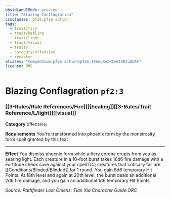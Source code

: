 ```yaml
---
obsidianUIMode: preview
title: "Blazing Conflagration"
cssclasses: pf2e,pf2e-action
tags:
  - trait/fire
  - trait/healing
  - trait/light
  - trait/visual
  - trait/
  - category/offensive
  - remaster
aliases: "Compendium.pf2e.actionspf2e.Item.XotRIv6tKRtuAGAF"
license: ORC
---
```

# Blazing Conflagration `pf2:3`

### [[3-Rules/Rule References/Fire]][[healing]][[3-Rules/Trait Reference/L/light]][[visual]]

**Category** offensive; 




**Requirements** You're transformed into phoenix form by the monstrosity form spell granted by this feat

* * *

**Effect** You dismiss phoenix form while a fiery corona erupts from you as searing light. Each creature in a 10-foot burst takes 16d6 fire damage with a Fortitude check save against your spell DC; creatures that critically fail are [[Conditions/Blinded|Blinded]] for 1 round. You gain 8d6 temporary Hit Points. At 18th level and again at 20th level, the burst deals an additional 2d6 fire damage, and you gain an additional 1d6 temporary Hit Points.

*Source: Pathfinder Lost Omens: Tian Xia Character Guide*
*ORC*